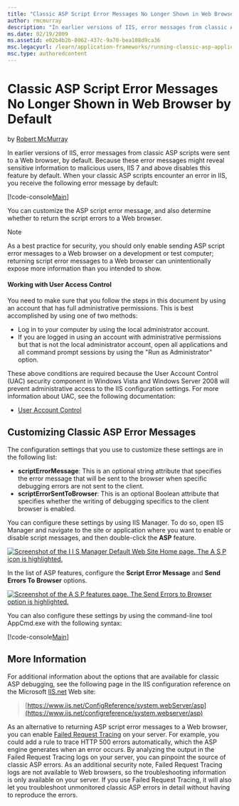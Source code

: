 ```yaml
---
title: "Classic ASP Script Error Messages No Longer Shown in Web Browser by Default"
author: rmcmurray
description: "In earlier versions of IIS, error messages from classic ASP scripts were sent to a Web browser, by default. Because these error messages might reveal sensiti..."
ms.date: 02/19/2009
ms.assetid: e02b4b2b-8062-437c-9a70-bea108d9ca36
msc.legacyurl: /learn/application-frameworks/running-classic-asp-applications-on-iis-7-and-iis-8/classic-asp-script-error-messages-no-longer-shown-in-web-browser-by-default
msc.type: authoredcontent
---
```

# Classic ASP Script Error Messages No Longer Shown in Web Browser by Default

by [Robert McMurray](https://github.com/rmcmurray)

In earlier versions of IIS, error messages from classic ASP scripts were sent to a Web browser, by default. Because these error messages might reveal sensitive information to malicious users, IIS 7 and above disables this feature by default. When your classic ASP scripts encounter an error in IIS, you receive the following error message by default:

[!code-console[Main](classic-asp-script-error-messages-no-longer-shown-in-web-browser-by-default/samples/sample1.cmd)]

You can customize the ASP script error message, and also determine whether to return the script errors to a Web browser.

> [!NOTE]
> As a best practice for security, you should only enable sending ASP script error messages to a Web browser on a development or test computer; returning script error messages to a Web browser can unintentionally expose more information than you intended to show.

#### Working with User Access Control

You need to make sure that you follow the steps in this document by using an account that has full administrative permissions. This is best accomplished by using one of two methods:

- Log in to your computer by using the local administrator account.
- If you are logged in using an account with administrative permissions but that is not the local administrator account, open all applications and all command prompt sessions by using the "Run as Administrator" option.

These above conditions are required because the User Account Control (UAC) security component in Windows Vista and Windows Server 2008 will prevent administrative access to the IIS configuration settings. For more information about UAC, see the following documentation:

- [User Account Control](https://go.microsoft.com/fwlink/?LinkId=113664)

## Customizing Classic ASP Error Messages

The configuration settings that you use to customize these settings are in the following list:

- **scriptErrorMessage**: This is an optional string attribute that specifies the error message that will be sent to the browser when specific debugging errors are not sent to the client.
- **scriptErrorSentToBrowser**: This is an optional Boolean attribute that specifies whether the writing of debugging specifics to the client browser is enabled.

You can configure these settings by using IIS Manager. To do so, open IIS Manager and navigate to the site or application where you want to enable or disable script messages, and then double-click the **ASP** feature.

[![Screenshot of the I I S Manager Default Web Site Home page. The A S P icon is highlighted.](classic-asp-script-error-messages-no-longer-shown-in-web-browser-by-default/_static/image2.jpg)](classic-asp-script-error-messages-no-longer-shown-in-web-browser-by-default/_static/image1.jpg)

In the list of ASP features, configure the **Script Error Message** and **Send Errors To Browser** options.

[![Screenshot of the A S P features page. The Send Errors to Browser option is highlighted.](classic-asp-script-error-messages-no-longer-shown-in-web-browser-by-default/_static/image4.jpg)](classic-asp-script-error-messages-no-longer-shown-in-web-browser-by-default/_static/image3.jpg)

You can also configure these settings by using the command-line tool AppCmd.exe with the following syntax:

[!code-console[Main](classic-asp-script-error-messages-no-longer-shown-in-web-browser-by-default/samples/sample2.cmd)]

## More Information

For additional information about the options that are available for classic ASP debugging, see the following page in the IIS configuration reference on the Microsoft [IIS.net](https://www.iis.net/) Web site:

> [https://www.iis.net/ConfigReference/system.webServer/asp](https://www.iis.net/configreference/system.webserver/asp)

As an alternative to returning ASP script error messages to a Web browser, you can enable [Failed Request Tracing](using-failed-request-tracing-to-troubleshoot-classic-asp-errors.md) on your server. For example, you could add a rule to trace HTTP 500 errors automatically, which the ASP engine generates when an error occurs. By analyzing the output in the Failed Request Tracing logs on your server, you can pinpoint the source of classic ASP errors. As an additional security note, Failed Request Tracing logs are not available to Web browsers, so the troubleshooting information is only available on your server. If you use Failed Request Tracing, it will also let you troubleshoot unmonitored classic ASP errors in detail without having to reproduce the errors.
